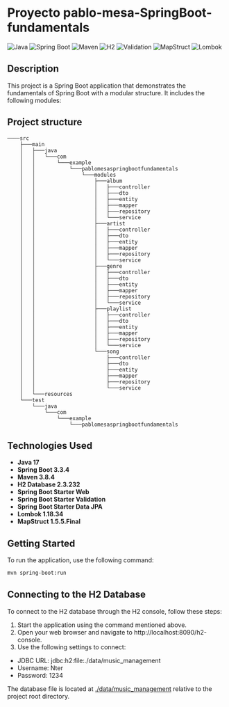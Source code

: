 # Proyecto pablo-mesa-SpringBoot-fundamentals

![Java](https://img.shields.io/badge/Java-17-%23FFA500?labelColor=blue)
![Spring Boot](https://img.shields.io/badge/Spring%20Boot-3.3.4-6DB33F?logo=spring-boot)
![Maven](https://img.shields.io/badge/Maven-3.8.4-purple?logo=apache-maven&logoColor=orange)
![H2](https://img.shields.io/badge/H2-2.3.232-007396)
![Validation](https://img.shields.io/badge/Validation-2.0.1.Final-green)
![MapStruct](https://img.shields.io/badge/MapStruct-1.5.5.Final-orange)
![Lombok](https://img.shields.io/badge/Lombok-1.18.34-f80000)

## Description

This project is a Spring Boot application that demonstrates the fundamentals of Spring Boot with a modular structure. It
includes the following modules:

## Project structure

```
────src
    ├───main
    │   ├───java
    │   │   └───com
    │   │       └───example
    │   │           └───pablomesaspringbootfundamentals
    │   │               └───modules
    │   │                   ├───album
    │   │                   │   ├───controller
    │   │                   │   ├───dto
    │   │                   │   ├───entity
    │   │                   │   ├───mapper
    │   │                   │   ├───repository
    │   │                   │   └───service
    │   │                   ├───artist
    │   │                   │   ├───controller
    │   │                   │   ├───dto
    │   │                   │   ├───entity
    │   │                   │   ├───mapper
    │   │                   │   ├───repository
    │   │                   │   └───service
    │   │                   ├───genre
    │   │                   │   ├───controller
    │   │                   │   ├───dto
    │   │                   │   ├───entity
    │   │                   │   ├───mapper
    │   │                   │   ├───repository
    │   │                   │   └───service
    │   │                   ├───playlist
    │   │                   │   ├───controller
    │   │                   │   ├───dto
    │   │                   │   ├───entity
    │   │                   │   ├───mapper
    │   │                   │   ├───repository
    │   │                   │   └───service
    │   │                   └───song
    │   │                       ├───controller
    │   │                       ├───dto
    │   │                       ├───entity
    │   │                       ├───mapper
    │   │                       ├───repository
    │   │                       └───service
    │   └───resources
    └───test
        └───java
            └───com
                └───example
                    └───pablomesaspringbootfundamentals
```

## Technologies Used

- **Java 17**
- **Spring Boot 3.3.4**
- **Maven 3.8.4**
- **H2 Database 2.3.232**
- **Spring Boot Starter Web**
- **Spring Boot Starter Validation**
- **Spring Boot Starter Data JPA**
- **Lombok 1.18.34**
- **MapStruct 1.5.5.Final**

## Getting Started

To run the application, use the following command:

```bash
mvn spring-boot:run
```

## Connecting to the H2 Database

To connect to the H2 database through the H2 console, follow these steps:

1. Start the application using the command mentioned above.
2. Open your web browser and navigate to http://localhost:8090/h2-console.
3. Use the following settings to connect:

- JDBC URL: jdbc:h2:file:./data/music_management
- Username: Nter
- Password: 1234

The database file is located at [./data/music_management](./data/music_management) relative to the project root
directory.